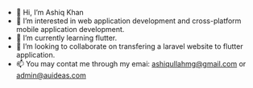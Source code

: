 - 👋 Hi, I’m Ashiq Khan
- 👀 I’m interested in web application development and cross-platform mobile application development. 
- 🌱 I’m currently learning flutter.
- 💞️ I’m looking to collaborate on transfering a laravel website to flutter application.
- 📫 You may contat me through my emai: ashiqullahmg@gmail.com or admin@auideas.com

<!---
ashiqullahmg/ashiqullahmg is a ✨ special ✨ repository because its `README.md` (this file) appears on your GitHub profile.
You can click the Preview link to take a look at your changes.
--->
